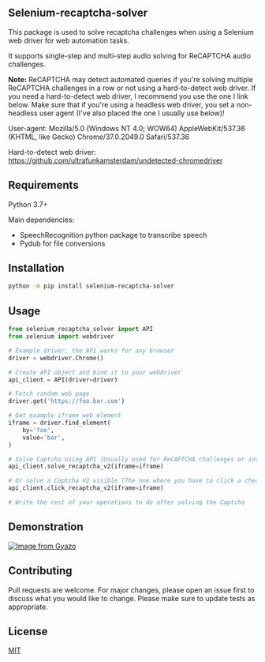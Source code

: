 ## Selenium-recaptcha-solver

This package is used to solve recaptcha challenges when 
using a Selenium web driver for web automation tasks.

It supports single-step and multi-step audio solving for ReCAPTCHA audio challenges.

**Note:** ReCAPTCHA may detect automated queries if you're solving multiple ReCAPTCHA challenges in a row or not using a hard-to-detect web driver. If you need a hard-to-detect web driver, I recommend you use the one I link below. Make sure that if you're using a headless web driver, you set a non-headless user agent (I've also placed the one I usually use below)!

User-agent: Mozilla/5.0 (Windows NT 4.0; WOW64) AppleWebKit/537.36 (KHTML, like Gecko) Chrome/37.0.2049.0 Safari/537.36

Hard-to-detect web driver: https://github.com/ultrafunkamsterdam/undetected-chromedriver

## Requirements 

Python 3.7+

Main dependencies:
  <ul>
    <li>SpeechRecognition python package to transcribe speech</li>
    <li>Pydub for file conversions</li>
</ul>

## Installation

```bash
python -m pip install selenium-recaptcha-solver
```

## Usage

```python
from selenium_recaptcha_solver import API
from selenium import webdriver

# Example driver, the API works for any browser
driver = webdriver.Chrome()

# Create API object and bind it to your webdriver
api_client = API(driver=driver)

# Fetch random web page
driver.get('https://foo.bar.com')

# Get example iframe web element
iframe = driver.find_element(
    by='foo', 
    value='bar',
)

# Solve Captcha using API (Usually used for ReCAPTCHA challenges or invisible ReCAPTCHA V2 - The ones that pop up from clicking a button or from another action done by the user)
api_client.solve_recaptcha_v2(iframe=iframe)

# Or solve a Captcha V2 visible (The one where you have to click a checkbox - If a challenge pops up after the click it's automatically resolved)
api_client.click_recaptcha_v2(iframe=iframe)

# Write the rest of your operations to do after solving the Captcha
```

## Demonstration
[![Image from Gyazo](https://i.gyazo.com/858ceb5df9f43f6aafadf69e233cd2d1.gif)](https://gyazo.com/858ceb5df9f43f6aafadf69e233cd2d1)

## Contributing
Pull requests are welcome. For major changes, please open an issue first to discuss what you would like to change.
Please make sure to update tests as appropriate.

## License
[MIT](https://choosealicense.com/licenses/mit/)
